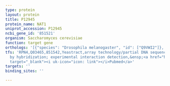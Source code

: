 ```yaml
---
type: protein
layout: protein
title: P12945
protein_name: NAT1
uniprot_accession: P12945
ncbi_gene_id: '851521'
organism: Saccharomyces cerevisiae
function: target gene
orthologs: '[{"species": "Drosophila melanogaster", "id": ["Q9VWI2"]}, {"species": "Caenorhabditis elegans", "id": ["Q8WTL6"]}, {"species": "Homo sapiens", "id": ["<a href=\"/protein/q6n069\">Q6N069</a>", "Q9BXJ9"]}, {"species": "Mus musculus", "id": ["<a href=\"/protein/q9dbb4\">Q9DBB4</a>", "G3X8Y3"]}, {"species": "Rattus norvegicus", "id": ["M0RC73", "D3ZD89"]}]'
tfs: 'RPN4,Q03465,851542,Yeastract,array technology/partial DNA sequence identification
  by hybridization; experimental interaction detection,&ensp;<a href="https://www.ncbi.nlm.nih.gov/pubmed/?term=21931558%5Buid%5D+OR+18627600%5Buid%5D+OR+24170807%5Buid%5D"
  target="_blank"><i uk-icon="icon: link"></i>Pubmed</a>'
targets: ''
binding_sites: ''

---
```

